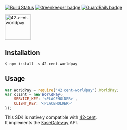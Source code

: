 [![Build Status](https://travis-ci.org/continuous-software/42-cent-worldpay.svg?branch=master)](https://travis-ci.org/continuous-software/42-cent-worldpay) [![Greenkeeper badge](https://badges.greenkeeper.io/continuous-software/42-cent-worldpay.svg)](https://greenkeeper.io/) [![GuardRails badge](https://badges.production.guardrails.io/continuous-software/42-cent-worldpay.svg)](https://www.guardrails.io)

<img src="https://www.worldpay.com/sites/all/themes/custom/worldpay/img/brand/worldpay-logo.svg" height=84 alt="42-cent-worldpay"/>

## Installation ##

    $ npm install -s 42-cent-worldpay

## Usage

```javascript
var WorldPay = require('42-cent-worldpay').WorldPay;
var client = new WorldPay({
    SERVICE_KEY: '<PLACEHOLDER>',
    CLIENT_KEY: '<PLACEHOLDER>'
});
```

This SDK is natively compatible with [42-cent](https://github.com/continuous-software/42-cent).  
It implements the [BaseGateway](https://github.com/continuous-software/42-cent-base) API.
